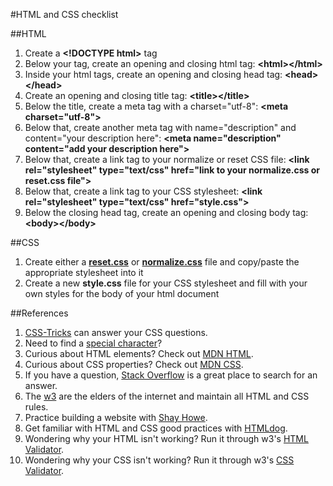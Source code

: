 #HTML and CSS checklist

##HTML
1. Create a **&lt;!DOCTYPE html&gt;** tag
2. Below your <!DOCTYPE html> tag, create an opening and closing html tag: **&lt;html&gt;&lt;/html&gt;**
3. Inside your html tags, create an opening and closing head tag: **&lt;head&gt;&lt;/head&gt;**
  1. Create an opening and closing title tag: **&lt;title&gt;&lt;/title&gt;**
  2. Below the title, create a meta tag with a charset="utf-8": **&lt;meta charset="utf-8"&gt;**
  3. Below that, create another meta tag with name="description" and content="your description here": **&lt;meta name="description" content="add your description here"&gt;**
  4. Below that, create a link tag to your normalize or reset CSS file: **&lt;link rel="stylesheet" type="text/css" href="link to your normalize.css or reset.css file"&gt;** 
  5. Below that, create a link tag to your CSS stylesheet: **&lt;link rel="stylesheet" type="text/css" href="style.css"&gt;** 
4. Below the closing head tag, create an opening and closing body tag: **&lt;body&gt;&lt;/body&gt;**

##CSS
1. Create either a **[reset.css](http://meyerweb.com/eric/tools/css/reset/reset.css)** or **[normalize.css](http://necolas.github.io/normalize.css/3.0.2/normalize.css)** file and copy/paste the appropriate stylesheet into it
2. Create a new **style.css** file for your CSS stylesheet and fill with your own styles for the body of your html document

##References
1. [CSS-Tricks](http://css-tricks.com/) can answer your CSS questions. 
2. Need to find a [special character](http://www.utexas.edu/learn/html/spchar.html)?
3. Curious about HTML elements? Check out [MDN HTML](https://developer.mozilla.org/en-US/docs/Web/HTML/Element).
4. Curious about CSS properties? Check out [MDN CSS](https://developer.mozilla.org/en-US/docs/Web/CSS/Reference).
5. If you have a question, [Stack Overflow](http://stackoverflow.com/) is a great place to search for an answer.
6. The [w3](http://www.w3.org/) are the elders of the internet and maintain all HTML and CSS rules.
7. Practice building a website with [Shay Howe](http://learn.shayhowe.com/html-css/).
8. Get familiar with HTML and CSS good practices with [HTMLdog](http://www.htmldog.com/).
9. Wondering why your HTML isn't working? Run it through w3's [HTML Validator](https://jigsaw.w3.org/css-validator/#validate_by_input).
10. Wondering why your CSS isn't working? Run it through w3's [CSS Validator](https://jigsaw.w3.org/css-validator/#validate_by_input).
